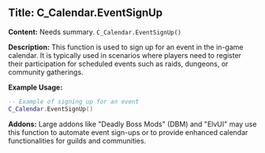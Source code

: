 ## Title: C_Calendar.EventSignUp

**Content:**
Needs summary.
`C_Calendar.EventSignUp()`

**Description:**
This function is used to sign up for an event in the in-game calendar. It is typically used in scenarios where players need to register their participation for scheduled events such as raids, dungeons, or community gatherings.

**Example Usage:**
```lua
-- Example of signing up for an event
C_Calendar.EventSignUp()
```

**Addons:**
Large addons like "Deadly Boss Mods" (DBM) and "ElvUI" may use this function to automate event sign-ups or to provide enhanced calendar functionalities for guilds and communities.